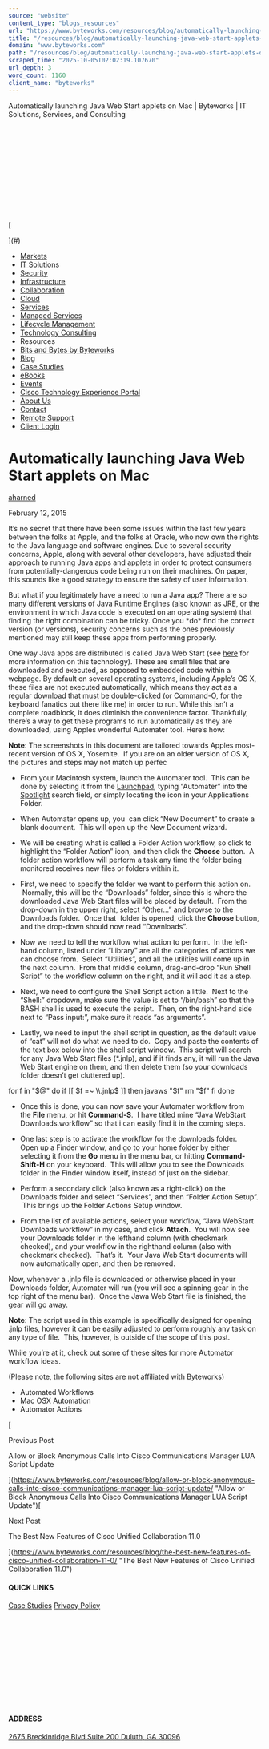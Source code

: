 ```yaml
---
source: "website"
content_type: "blogs_resources"
url: "https://www.byteworks.com/resources/blog/automatically-launching-java-web-start-applets-on-mac/"
title: "/resources/blog/automatically-launching-java-web-start-applets-on-mac/"
domain: "www.byteworks.com"
path: "/resources/blog/automatically-launching-java-web-start-applets-on-mac/"
scraped_time: "2025-10-05T02:02:19.107670"
url_depth: 3
word_count: 1160
client_name: "byteworks"
---
```


Automatically launching Java Web Start applets on Mac | Byteworks | IT Solutions, Services, and Consulting

[![](data:image/svg+xml;nitro-empty-id=MTAyODo0NTg=-1;base64,PHN2ZyB2aWV3Qm94PSIwIDAgMjQ1IDE3NiIgd2lkdGg9IjI0NSIgaGVpZ2h0PSIxNzYiIHhtbG5zPSJodHRwOi8vd3d3LnczLm9yZy8yMDAwL3N2ZyI+PC9zdmc+)](/)

[

](#)

*   [Markets](https://www.byteworks.com/markets/)
*   [IT Solutions](https://www.byteworks.com/solutions/)
*   [Security](https://www.byteworks.com/solutions/security/)
*   [Infrastructure](https://www.byteworks.com/solutions/infrastructure/)
*   [Collaboration](https://www.byteworks.com/solutions/collaboration/)
*   [Cloud](https://www.byteworks.com/solutions/cloud/)
*   [Services](https://www.byteworks.com/services/)
*   [Managed Services](https://www.byteworks.com/services/managed-services/)
*   [Lifecycle Management](https://www.byteworks.com/services/lifecycle-management/)
*   [Technology Consulting](https://www.byteworks.com/technology-consulting/)
*   Resources
*   [Bits and Bytes by Byteworks](https://www.byteworks.com/bits-and-bytes-podcast/)
*   [Blog](https://www.byteworks.com/resources/blog/)
*   [Case Studies](https://www.byteworks.com/resources/case-studies/)
*   [eBooks](https://www.byteworks.com/resources/ebooks/)
*   [Events](https://www.byteworks.com/resources/events/)
*   [Cisco Technology Experience Portal](https://www.byteworks.com/cisco-technology-experience-portal/)
*   [About Us](https://www.byteworks.com/about-us/)
*   [Contact](https://www.byteworks.com/contact/)
*   [Remote Support](https://byteworks.screenconnect.com)
*   [Client Login](https://byteworks.myportallogin.com)

# Automatically launching Java Web Start applets on Mac

[aharned](https://www.byteworks.com/resources/blog/author/aharned/)

February 12, 2015

It’s no secret that there have been some issues within the last few years between the folks at Apple, and the folks at Oracle, who now own the rights to the Java language and software engines. Due to several security concerns, Apple, along with several other developers, have adjusted their approach to running Java apps and applets in order to protect consumers from potentially-dangerous code being run on their machines. On paper, this sounds like a good strategy to ensure the safety of user information.

But what if you legitimately have a need to run a Java app? There are so many different versions of Java Runtime Engines (also known as JRE, or the environment in which Java code is executed on an operating system) that finding the right combination can be tricky. Once you \*do\* find the correct version (or versions), security concerns such as the ones previously mentioned may still keep these apps from performing properly.

One way Java apps are distributed is called Java Web Start (see [here](https://www.oracle.com/technetwork/java/javase/javawebstart/index.html "Oracle's website") for more information on this technology). These are small files that are downloaded and executed, as opposed to embedded code within a webpage. By default on several operating systems, including Apple’s OS X, these files are not executed automatically, which means they act as a regular download that must be double-clicked (or Command-O, for the keyboard fanatics out there like me) in order to run. While this isn’t a complete roadblock, it does diminish the convenience factor. Thankfully, there’s a way to get these programs to run automatically as they are downloaded, using Apples wonderful Automater tool. Here’s how:

**Note**: The screenshots in this document are tailored towards Apples most-recent version of OS X, Yosemite.  If you are on an older version of OS X, the pictures and steps may not match up perfec

*   From your Macintosh system, launch the Automater tool.  This can be done by selecting it from the [Launchpad](https://support.apple.com/en-us/HT202635 "Launchpad"), typing “Automater” into the [Spotlight](https://support.apple.com/en-us/HT204014 "Spotlight") search field, or simply locating the icon in your Applications Folder.

*   When Automater opens up, you  can click “New Document” to create a blank document.  This will open up the New Document wizard.

*   We will be creating what is called a Folder Action workflow, so click to highlight the “Folder Action” icon, and then click the **Choose** button.  A folder action workflow will perform a task any time the folder being monitored receives new files or folders within it.

*   First, we need to specify the folder we want to perform this action on.  Normally, this will be the “Downloads” folder, since this is where the downloaded Java Web Start files will be placed by default.  From the drop-down in the upper right, select “Other…” and browse to the Downloads folder.  Once that  folder is opened, click the **Choose** button, and the drop-down should now read “Downloads”.

*   Now we need to tell the workflow what action to perform.  In the left-hand column, listed under “Library” are all the categories of actions we can choose from.  Select “Utilities”, and all the utilities will come up in the next column.  From that middle column, drag-and-drop “Run Shell Script” to the workflow column on the right, and it will add it as a step.

*   Next, we need to configure the Shell Script action a little.  Next to the “Shell:” dropdown, make sure the value is set to “/bin/bash” so that the BASH shell is used to execute the script.  Then, on the right-hand side next to “Pass input:”, make sure it reads “as arguments”.
*   Lastly, we need to input the shell script in question, as the default value of “cat” will not do what we need to do.  Copy and paste the contents of the text box below into the shell script window.  This script will search for any Java Web Start files (\*.jnlp), and if it finds any, it will run the Java Web Start engine on them, and then delete them (so your downloads folder doesn’t get cluttered up).

for f in "$@"
do
if \[\[ $f =~ \\.jnlp$ \]\]
then
javaws "$f"
rm "$f"
fi
done

*   Once this is done, you can now save your Automater workflow from the **File** menu, or hit **Command-S**.  I have titled mine “Java WebStart Downloads.workflow” so that i can easily find it in the coming steps.

*   One last step is to activate the workflow for the downloads folder.   Open up a Finder window, and go to your home folder by either selecting it from the **Go** menu in the menu bar, or hitting **Command-Shift-H** on your keyboard.  This will allow you to see the Downloads folder in the Finder window itself, instead of just on the sidebar.

*   Perform a secondary click (also known as a right-click) on the Downloads folder and select “Services”, and then “Folder Action Setup”.  This brings up the Folder Actions Setup window.

*   From the list of available actions, select your workflow, “Java WebStart Downloads.workflow” in my case, and click **Attach**.  You will now see your Downloads folder in the lefthand column (with checkmark checked), and your workflow in the righthand column (also with checkmark checked).  That’s it.  Your Java Web Start documents will now automatically open, and then be removed.

Now, whenever a .jnlp file is downloaded or otherwise placed in your  Downloads folder, Automater will run (you will see a spinning gear in the top right of the menu bar).  Once the Jawa Web Start file is finished, the gear will go away.

**Note**: The script used in this example is specifically designed for opening .jnlp files, however it can be easily adjusted to perform roughly any task on any type of file.  This, however, is outside of the scope of this post.

While you’re at it, check out some of these sites for more Automator workflow ideas.

(Please note, the following sites are not affiliated with Byteworks)

*   Automated Workflows
*   Mac OSX Automation
*   Automator Actions

[

Previous Post

Allow or Block Anonymous Calls Into Cisco Communications Manager LUA Script Update

](https://www.byteworks.com/resources/blog/allow-or-block-anonymous-calls-into-cisco-communications-manager-lua-script-update/ "Allow or Block Anonymous Calls Into Cisco Communications Manager LUA Script Update")[

Next Post

The Best New Features of Cisco Unified Collaboration 11.0

](https://www.byteworks.com/resources/blog/the-best-new-features-of-cisco-unified-collaboration-11-0/ "The Best New Features of Cisco Unified Collaboration 11.0")

#### QUICK LINKS

[Case Studies](https://www.byteworks.com/resources/case-studies/)
[Privacy Policy](https://www.byteworks.com/privacy-policy/)

[](https://www.linkedin.com/company/byte-works-llc)

[](https://www.youtube.com/channel/UC0sglo13jgTeJvsoXqpyGCA)

[![](data:image/svg+xml;nitro-empty-id=MTEzMjoxODE3-1;base64,PHN2ZyB2aWV3Qm94PSIwIDAgMjQ1IDE3NiIgd2lkdGg9IjI0NSIgaGVpZ2h0PSIxNzYiIHhtbG5zPSJodHRwOi8vd3d3LnczLm9yZy8yMDAwL3N2ZyI+PC9zdmc+)](https://www.byteworks.com/)

#### ADDRESS

[2675 Breckinridge Blvd Suite 200
Duluth, GA 30096](https://maps.app.goo.gl/CgnvPBK2ABG9MFnY6)

#